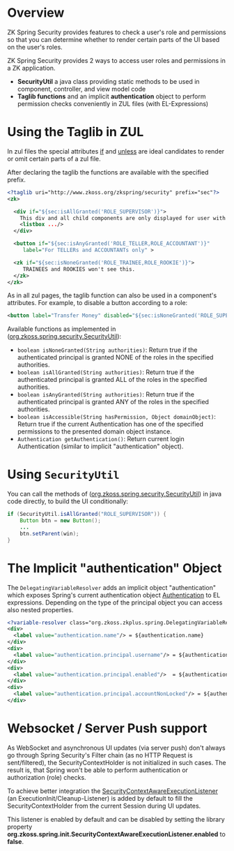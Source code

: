 # Overview

ZK Spring Security provides features to check a user's role and
permissions so that you can determine whether to render certain parts of
the UI based on the user's roles.

ZK Spring Security provides 2 ways to access user roles and permissions
in a ZK application.

- **SecurityUtil** a java class providing static methods to be used in
  component, controller, and view model code
- **Taglib functions** and an implicit **authentication** object to
  perform permission checks conveniently in ZUL files (with
  EL-Expressions)

# Using the Taglib in ZUL

In zul files the special attributes
[if](ZUML_Reference/ZUML/Attributes/if) and
[unless](ZUML_Reference/ZUML/Attributes/unless) are ideal
candidates to render or omit certain parts of a zul file.

After declaring the taglib the functions are available with the
specified prefix.

```xml
<?taglib uri="http://www.zkoss.org/zkspring/security" prefix="sec"?>
<zk>

  <div if="${sec:isAllGranted('ROLE_SUPERVISOR')}">
    This div and all child components are only displayed for user with the SUPERVISOR ROLE
    <listbox .../>
  </div>

  <button if="${sec:isAnyGranted('ROLE_TELLER,ROLE_ACCOUNTANT')}" 
     label="For TELLERs and ACCOUNTANTs only" >

  <zk if="${sec:isNoneGranted('ROLE_TRAINEE,ROLE_ROOKIE')}">
     TRAINEES and ROOKIES won't see this.
  </zk>
</zk>
```

As in all zul pages, the taglib function can also be used in a
component's attributes. For example, to disable a button according to a
role:

```xml
<button label="Transfer Money" disabled="${sec:isNoneGranted('ROLE_SUPERVISOR')}" .../>
```

Available functions as implemented in
([org.zkoss.spring.security.SecurityUtil](https://www.zkoss.org/javadoc/latest/zkspring-security/org/zkoss/spring/security/SecurityUtil.html)):

- `boolean isNoneGranted(String authorities)`: Return true if the
  authenticated principal is granted NONE of the roles in the specified
  authorities.
- `boolean isAllGranted(String authorities)`: Return true if the
  authenticated principal is granted ALL of the roles in the specified
  authorities.
- `boolean isAnyGranted(String authorities)`: Return true if the
  authenticated principal is granted ANY of the roles in the specified
  authorities.
- `boolean isAccessible(String hasPermission, Object domainObject)`:
  Return true if the current Authentication has one of the specified
  permissions to the presented domain object instance.
- `Authentication getAuthentication()`: Return current login
  Authentication (similar to implicit "authentication" object).

# Using `SecurityUtil`

You can call the methods of
([org.zkoss.spring.security.SecurityUtil](https://www.zkoss.org/javadoc/latest/zkspring-security/org/zkoss/spring/security/SecurityUtil.html))
in java code directly, to build the UI conditionally:

```java
if (SecurityUtil.isAllGranted("ROLE_SUPERVISOR")) {
    Button btn = new Button();
    ...
    btn.setParent(win);
}
```

# The Implicit "authentication" Object

The `DelegatingVariableResolver` adds an implicit object
"authentication" which exposes Spring's current authentication object
[Authentication](https://docs.spring.io/spring-security/site/docs/4.0.x/apidocs/org/springframework/security/core/Authentication.html)
to EL expressions. Depending on the type of the principal object you can
access also nested properties.

```xml
<?variable-resolver class="org.zkoss.zkplus.spring.DelegatingVariableResolver"?>
<div>
  <label value="authentication.name"/> = ${authentication.name}
</div>
<div>
  <label value="authentication.principal.username"/> = ${authentication.principal.username}
</div>
<div>
  <label value="authentication.principal.enabled"/>  = ${authentication.principal.enabled}
</div>
<div>
  <label value="authentication.principal.accountNonLocked"/> = ${authentication.principal.accountNonLocked}
</div>
```

# Websocket / Server Push support

As WebSocket and asynchronous UI updates (via server push) don't always
go through Spring Security's Filter chain (as no HTTP Request is
sent/filtered), the SecurityContextHolder is not initialized in such
cases. The result is, that Spring won't be able to perform
authentication or authorization (role) checks.

To achieve better integration the
[SecurityContextAwareExecutionListener](https://github.com/zkoss/zkspring/blob/master/zkspring-security/src/main/java/org/zkoss/spring/init/SecurityContextAwareExecutionListener.java)
(an ExecutionInit/Cleanup-Listener) is added by default to fill the
SecurityContextHolder from the current Session during UI updates.

This listener is enabled by default and can be disabled by setting the
library property
**org.zkoss.spring.init.SecurityContextAwareExecutionListener.enabled**
to **false**.
